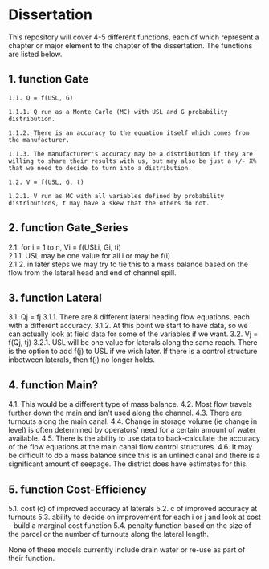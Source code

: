 # Dissertation

This repository will cover 4-5 different functions, each of which represent a chapter or major element to the chapter of the dissertation. The functions are listed below.

## 1. function Gate  
    1.1. Q = f(USL, G)  
    
    1.1.1. Q run as a Monte Carlo (MC) with USL and G probability distribution.  
    
    1.1.2. There is an accuracy to the equation itself which comes from the manufacturer.  
    
    1.1.3. The manufacturer's accuracy may be a distribution if they are willing to share their results with us, but may also be just a +/- X% that we need to decide to turn into a distribution.  
    
    1.2. V = f(USL, G, t)  
    
    1.2.1. V run as MC with all variables defined by probability distributions, t may have a skew that the others do not.  
  
  
## 2. function Gate_Series
  2.1. for i = 1 to n, Vi = f(USLi, Gi, ti)  
  2.1.1. USL may be one value for all i or may be f(i)  
  2.1.2. in later steps we may try to tie this to a mass balance based on the flow from the lateral head and end of channel spill.

## 3. function Lateral
  3.1. Qj = fj
    3.1.1. There are 8 different lateral heading flow equations, each with a different accuracy.
    3.1.2. At this point we start to have data, so we can actually look at field data for some of the variables if we want.
  3.2. Vj = f(Qj, tj)
    3.2.1. USL will be one value for laterals along the same reach. There is the option to add f(j) to USL if we wish later. 
          If there is a control structure inbetween laterals, then f(j) no longer holds.

## 4. function Main?
  4.1. This would be a different type of mass balance. 
  4.2. Most flow travels further down the main and isn't used along the channel.
  4.3. There are turnouts along the main canal.
  4.4. Change in storage volume (ie change in level) is often determined by operators' need for a certain amount of water           available.
  4.5. There is the ability to use data to back-calculate the accuracy of the flow equations at the main canal flow control         structures.
  4.6. It may be difficult to do a mass balance since this is an unlined canal and there is a significant amount of seepage.        The district does have estimates for this.

## 5. function Cost-Efficiency
  5.1. cost (c) of improved accuracy at laterals
  5.2. c of improved accuracy at turnouts
  5.3. ability to decide on improvement for each i or j and look at cost - build a marginal cost function
  5.4. penalty function based on the size of the parcel or the number of turnouts along the lateral length.
  
None of these models currently include drain water or re-use as part of their function.
